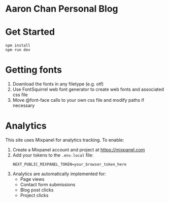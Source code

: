 # Aaron Chan Personal Blog
# Get Started

```
npm install
npm run dev
```

# Getting fonts

1. Download the fonts in any filetype (e.g. otf)
2. Use FontSquirrel web font generator to create web fonts and associated css file
3. Move @font-face calls to your own css file and modify paths if necessary

# Analytics

This site uses Mixpanel for analytics tracking. To enable:

1. Create a Mixpanel account and project at https://mixpanel.com
2. Add your tokens to the `.env.local` file:
   ```
   NEXT_PUBLIC_MIXPANEL_TOKEN=your_browser_token_here
   ```
3. Analytics are automatically implemented for:
   - Page views
   - Contact form submissions
   - Blog post clicks
   - Project clicks